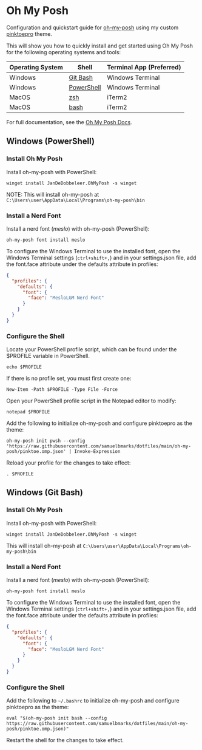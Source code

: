 # Oh My Posh

Configuration and quickstart guide for [oh-my-posh](https://ohmyposh.dev/) using my custom [pinktoepro](https://github.com/samuelbmarks/dotfiles/blob/main/oh-my-posh/pinktoepro.omp.json) theme.

This will show you how to quickly install and get started using Oh My Posh for the following operating systems and tools:

| Operating System | Shell                             | Terminal App (Preferred)  |
|------------------|-----------------------------------|---------------------------|
| Windows          | [Git Bash](#Windows-Git-Bash)     | Windows Terminal          |
| Windows          | [PowerShell](#Windows-PowerShell) | Windows Terminal          |
| MacOS            | [zsh](#MacOS-zsh )                | iTerm2                    |
| MacOS            | [bash](#MacOS-bash)               | iTerm2                    |

For full documentation, see the [Oh My Posh Docs](https://ohmyposh.dev/docs).

## Windows (PowerShell)

### Install Oh My Posh
Install oh-my-posh with PowerShell:
```shell
winget install JanDeDobbeleer.OhMyPosh -s winget
```
NOTE: This will install oh-my-posh at `C:\Users\user\AppData\Local\Programs\oh-my-posh\bin`

### Install a Nerd Font
Install a nerd font (*meslo*) with oh-my-posh (PowerShell):
```shell
oh-my-posh font install meslo
```

To configure the Windows Terminal to use the installed font, open the Windows Terminal settings (`ctrl+shift+,`) and in your settings.json file, add the font.face attribute under the defaults attribute in profiles:
```json
{
  "profiles": {
    "defaults": {
      "font": {
        "face": "MesloLGM Nerd Font"
      }
    }
  }
}
```

### Configure the Shell

Locate your PowerShell profile script, which can be found under the $PROFILE variable in PowerShell.
```shell
echo $PROFILE
```

If there is no profile set, you must first create one:
```shell
New-Item -Path $PROFILE -Type File -Force
```

Open your PowerShell profile script in the Notepad editor to modify:
```shell
notepad $PROFILE
```

Add the following to initialize oh-my-posh and configure pinktoepro as the theme:
```text
oh-my-posh init pwsh --config 'https://raw.githubusercontent.com/samuelbmarks/dotfiles/main/oh-my-posh/pinktoe.omp.json' | Invoke-Expression
```

Reload your profile for the changes to take effect: 
```shell
. $PROFILE
```

## Windows (Git Bash)

### Install Oh My Posh

Install oh-my-posh with PowerShell:
```shell
winget install JanDeDobbeleer.OhMyPosh -s winget
```
This will install oh-my-posh at `C:\Users\user\AppData\Local\Programs\oh-my-posh\bin`

### Install a Nerd Font

Install a nerd font (*meslo*) with oh-my-posh (PowerShell):
```shell
oh-my-posh font install meslo
```

To configure the Windows Terminal to use the installed font, open the Windows Terminal settings (`ctrl+shift+,`) and in your settings.json file, add the font.face attribute under the defaults attribute in profiles:
```json
{
  "profiles": {
    "defaults": {
      "font": {
        "face": "MesloLGM Nerd Font"
      }
    }
  }
}
```

### Configure the Shell

Add the following to `~/.bashrc` to initialize oh-my-posh and configure pinktoepro as the theme:
```shell
eval "$(oh-my-posh init bash --config https://raw.githubusercontent.com/samuelbmarks/dotfiles/main/oh-my-posh/pinktoe.omp.json)"
```
Restart the shell for the changes to take effect.
